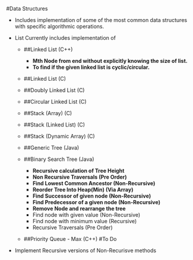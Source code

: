 #Data Structures 

* Includes implementation of some of the most common data structures with specific algorithmic operations.
* List Currently includes implementation of  

	* ##Linked List (C++)
		* **Mth Node from end without explicitly knowing the size of list.**
		* **To find if the given linked list is cyclic/circular.**
		
	* ##Linked List (C)
	 
	* ##Doubly Linked List (C)
	
	* ##Circular Linked List (C)
	
	* ##Stack (Array) (C)

	* ##Stack (Linked List) (C)

	* ##Stack (Dynamic Array) (C)
	
	* ##Generic Tree (Java)
	
	* ##Binary Search Tree (Java)
		* **Recursive calculation of Tree Height**
		* **Non Recursive Traversals (Pre Order)**
		* **Find Lowest Common Ancestor (Non-Recursive)**
		* **Reorder Tree Into Heap(Min) (Via Array)**
		* **Find Successor of given node (Non-Recursive)**
		* **Find Predecessor of a given node (Non-Recursive)**
		* **Remove Node and rearrange the tree**
		* Find node with given value (Non-Recursive)
		* Find node with minimum value (Recursive)
		* Recursive Traversals (Pre Order)
		
 	* ##Priority Queue - Max (C++)
#To Do
* Implement Recursive versions of Non-Recurisve methods
